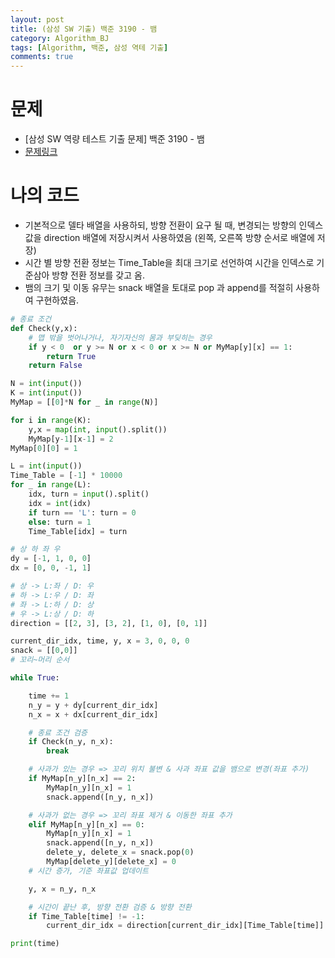 ```yaml
---
layout: post
title: (삼성 SW 기출) 백준 3190 - 뱀
category: Algorithm_BJ
tags: [Algorithm, 백준, 삼성 역테 기출]
comments: true
---
```




# 문제

-  [삼성 SW 역량 테스트 기출 문제] 백준 3190 - 뱀
-  [문제링크](<https://www.acmicpc.net/problem/3190>)

# 나의 코드

- 기본적으로 델타 배열을 사용하되,  방향 전환이 요구 될 때,  변경되는 방향의 인덱스 값을 direction 배열에 저장시켜서 사용하였음 (왼쪽, 오른쪽 방향 순서로 배열에 저장)
- 시간 별 방향 전환 정보는 Time_Table을 최대 크기로 선언하여 시간을 인덱스로 기준삼아 방향 전환 정보를 갖고 옴.
- 뱀의 크기 및 이동 유무는 snack 배열을 토대로 pop 과 append를 적절히 사용하여 구현하였음.


```python
# 종료 조건
def Check(y,x):
    # 맵 밖을 벗어나거나, 자기자신의 몸과 부딪히는 경우
    if y < 0  or y >= N or x < 0 or x >= N or MyMap[y][x] == 1:
        return True
    return False

N = int(input())
K = int(input())
MyMap = [[0]*N for _ in range(N)]

for i in range(K):
    y,x = map(int, input().split())
    MyMap[y-1][x-1] = 2
MyMap[0][0] = 1

L = int(input())
Time_Table = [-1] * 10000
for _ in range(L):
    idx, turn = input().split()
    idx = int(idx)
    if turn == 'L': turn = 0
    else: turn = 1
    Time_Table[idx] = turn

# 상 하 좌 우
dy = [-1, 1, 0, 0]
dx = [0, 0, -1, 1]

# 상 -> L:좌 / D: 우
# 하 -> L:우 / D: 좌
# 좌 -> L:하 / D: 상
# 우 -> L:상 / D: 하
direction = [[2, 3], [3, 2], [1, 0], [0, 1]]

current_dir_idx, time, y, x = 3, 0, 0, 0
snack = [[0,0]]
# 꼬리~머리 순서

while True:

    time += 1
    n_y = y + dy[current_dir_idx]
    n_x = x + dx[current_dir_idx]

    # 종료 조건 검증
    if Check(n_y, n_x):
        break

    # 사과가 있는 경우 => 꼬리 위치 불변 & 사과 좌표 값을 뱀으로 변경(좌표 추가)
    if MyMap[n_y][n_x] == 2:
        MyMap[n_y][n_x] = 1
        snack.append([n_y, n_x])

    # 사과가 없는 경우 => 꼬리 좌표 제거 & 이동한 좌표 추가
    elif MyMap[n_y][n_x] == 0:
        MyMap[n_y][n_x] = 1
        snack.append([n_y, n_x])
        delete_y, delete_x = snack.pop(0)
        MyMap[delete_y][delete_x] = 0
    # 시간 증가, 기준 좌표값 업데이트

    y, x = n_y, n_x

    # 시간이 끝난 후, 방향 전환 검증 & 방향 전환
    if Time_Table[time] != -1:
        current_dir_idx = direction[current_dir_idx][Time_Table[time]]

print(time)
```



